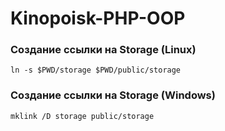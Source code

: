# Kinopoisk-PHP-OOP 


### Создание ссылки на Storage (Linux)

```shell
ln -s $PWD/storage $PWD/public/storage

```

### Создание ссылки на Storage (Windows)

```shell
mklink /D storage public/storage

```
